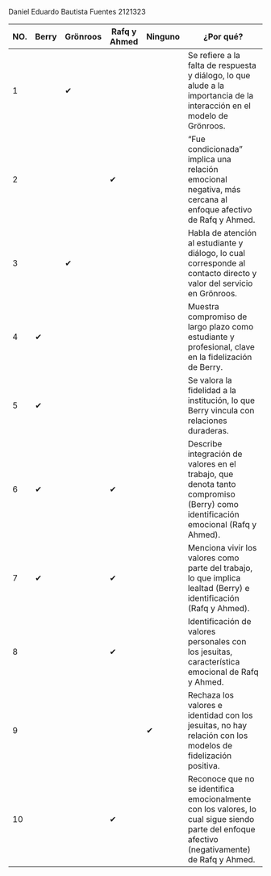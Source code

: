 Daniel Eduardo Bautista Fuentes
2121323

| NO. | Berry | Grönroos | Rafq y Ahmed | Ninguno | ¿Por qué?                                                                                                                                      |
| --- | ----- | -------- | ------------ | ------- | ---------------------------------------------------------------------------------------------------------------------------------------------- |
| 1   |       | ✔        |              |         | Se refiere a la falta de respuesta y diálogo, lo que alude a la importancia de la interacción en el modelo de Grönroos.                        |
| 2   |       |          | ✔            |         | “Fue condicionada” implica una relación emocional negativa, más cercana al enfoque afectivo de Rafq y Ahmed.                                   |
| 3   |       | ✔        |              |         | Habla de atención al estudiante y diálogo, lo cual corresponde al contacto directo y valor del servicio en Grönroos.                           |
| 4   | ✔     |          |              |         | Muestra compromiso de largo plazo como estudiante y profesional, clave en la fidelización de Berry.                                            |
| 5   | ✔     |          |              |         | Se valora la fidelidad a la institución, lo que Berry vincula con relaciones duraderas.                                                        |
| 6   | ✔     |          | ✔            |         | Describe integración de valores en el trabajo, que denota tanto compromiso (Berry) como identificación emocional (Rafq y Ahmed).               |
| 7   | ✔     |          | ✔            |         | Menciona vivir los valores como parte del trabajo, lo que implica lealtad (Berry) e identificación (Rafq y Ahmed).                             |
| 8   |       |          | ✔            |         | Identificación de valores personales con los jesuitas, característica emocional de Rafq y Ahmed.                                               |
| 9   |       |          |              | ✔       | Rechaza los valores e identidad con los jesuitas, no hay relación con los modelos de fidelización positiva.                                    |
| 10  |       |          | ✔            |         | Reconoce que no se identifica emocionalmente con los valores, lo cual sigue siendo parte del enfoque afectivo (negativamente) de Rafq y Ahmed. |